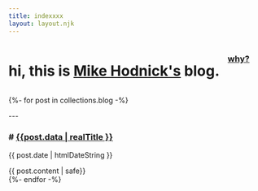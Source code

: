 ```yaml
---
title: indexxxx
layout: layout.njk
---
```


<div style="display: flex; gap: 1rem;">
<h1>hi, this is <a href="https://kindohm.com">Mike Hodnick's</a> blog.</h1>
<h3><a href="/why">why?</a></h3>
</div>

{%- for post in collections.blog -%}

  <div>

  <p>---</p>
  <h3># <a href="{{ post.url }}">{{post.data | realTitle }}</a></h3>
  <p><time>{{ post.date | htmlDateString }}</time></p>
  {{ post.content  | safe}}
  </div>
{%- endfor -%}
